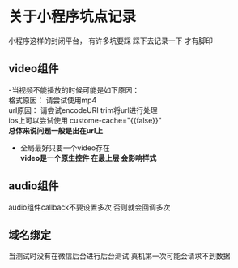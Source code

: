 # 关于小程序坑点记录
小程序这样的封闭平台， 有许多坑要踩 踩下去记录一下 才有脚印

## video组件     
-当视频不能播放的时候可能是如下原因：        
格式原因： 请尝试使用mp4      
url原因： 请尝试encodeURI trim将url进行处理  
ios上可以尝试使用 custome-cache="{{false}}"  
**总体来说问题一般是出在url上**

- 全局最好只要一个video存在     
**video是一个原生控件  在最上层  会影响样式**     

##  audio组件      
audio组件callback不要设置多次 否则就会回调多次      

## 域名绑定   
当测试时没有在微信后台进行后台测试 真机第一次可能会请求不到数据    
